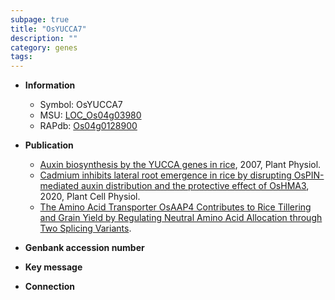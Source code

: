 ```yaml
---
subpage: true
title: "OsYUCCA7"
description: ""
category: genes
tags: 
---
```


* **Information**  
    + Symbol: OsYUCCA7  
    + MSU: [LOC_Os04g03980](http://rice.plantbiology.msu.edu/cgi-bin/ORF_infopage.cgi?orf=LOC_Os04g03980)  
    + RAPdb: [Os04g0128900](http://rapdb.dna.affrc.go.jp/viewer/gbrowse_details/irgsp1?name=Os04g0128900)  

* **Publication**  
    + [Auxin biosynthesis by the YUCCA genes in rice](http://www.ncbi.nlm.nih.gov/pubmed?term=Auxin+biosynthesis+by+the+YUCCA+genes+in+rice%5BTitle%5D), 2007, Plant Physiol.
    + [Cadmium inhibits lateral root emergence in rice by disrupting OsPIN-mediated auxin distribution and the protective effect of OsHMA3](http://www.ncbi.nlm.nih.gov/pubmed?term=Cadmium+inhibits+lateral+root+emergence+in+rice+by+disrupting+OsPIN-mediated+auxin+distribution+and+the+protective+effect+of+OsHMA3%5BTitle%5D), 2020, Plant Cell Physiol.
    + [The Amino Acid Transporter OsAAP4 Contributes to Rice Tillering and Grain Yield by Regulating Neutral Amino Acid Allocation through Two Splicing Variants](N+Y).

* **Genbank accession number**  

* **Key message**  

* **Connection**  




